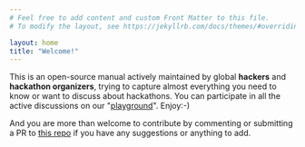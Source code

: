 ```yaml
---
# Feel free to add content and custom Front Matter to this file.
# To modify the layout, see https://jekyllrb.com/docs/themes/#overriding-theme-defaults

layout: home
title: "Welcome!"
---
```


This is an open-source manual actively maintained by global **hackers** and **hackathon organizers**, trying to capture almost everything you need to know or want to discuss about hackathons. You can participate in all the active discussions on our "[playground][playground]". Enjoy:-) 

And you are more than welcome to contribute by commenting or submitting a PR to [this repo][repo] if you have any suggestions or anything to add.


[playground]: https://momohou21.github.io/hackathon-openbook/playground/
[repo]: https://github.com/dorahacksglobal/Hackathon-Playbook